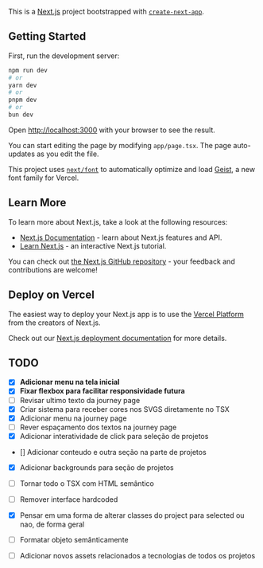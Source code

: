 This is a [Next.js](https://nextjs.org) project bootstrapped with [`create-next-app`](https://nextjs.org/docs/app/api-reference/cli/create-next-app).

## Getting Started

First, run the development server:

```bash
npm run dev
# or
yarn dev
# or
pnpm dev
# or
bun dev
```

Open [http://localhost:3000](http://localhost:3000) with your browser to see the result.

You can start editing the page by modifying `app/page.tsx`. The page auto-updates as you edit the file.

This project uses [`next/font`](https://nextjs.org/docs/app/building-your-application/optimizing/fonts) to automatically optimize and load [Geist](https://vercel.com/font), a new font family for Vercel.

## Learn More

To learn more about Next.js, take a look at the following resources:

- [Next.js Documentation](https://nextjs.org/docs) - learn about Next.js features and API.
- [Learn Next.js](https://nextjs.org/learn) - an interactive Next.js tutorial.

You can check out [the Next.js GitHub repository](https://github.com/vercel/next.js) - your feedback and contributions are welcome!

## Deploy on Vercel

The easiest way to deploy your Next.js app is to use the [Vercel Platform](https://vercel.com/new?utm_medium=default-template&filter=next.js&utm_source=create-next-app&utm_campaign=create-next-app-readme) from the creators of Next.js.

Check out our [Next.js deployment documentation](https://nextjs.org/docs/app/building-your-application/deploying) for more details.


## TODO


- [x] **Adicionar menu na tela inicial**
- [x] **Fixar flexbox para facilitar responsividade futura**
- [ ] Revisar ultimo texto da journey page
- [x] Criar sistema para receber cores nos SVGS diretamente no TSX
- [x] Adicionar menu na journey page
- [ ] Rever espaçamento dos textos na journey page
- [x] Adicionar interatividade de click para seleção de projetos
- [] Adicionar conteudo e outra seção na parte de projetos
- [x] Adicionar backgrounds para seção de projetos
- [ ] Tornar todo o TSX com HTML semântico
- [ ] Remover interface hardcoded
- [x] Pensar em uma forma de alterar classes do project para selected ou nao, de forma geral
- [ ] Formatar objeto semânticamente
- [ ] Adicionar novos assets relacionados a tecnologias de todos os projetos

